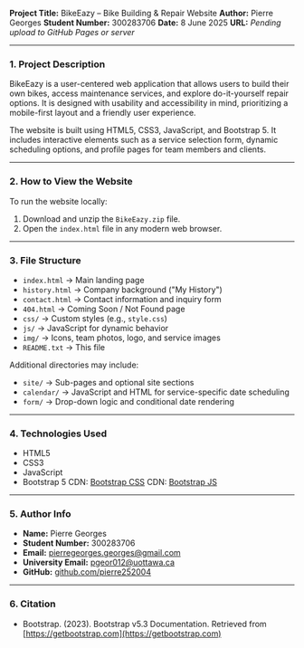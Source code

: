 **Project Title:** BikeEazy – Bike Building & Repair Website
**Author:** Pierre Georges
**Student Number:** 300283706
**Date:** 8 June 2025
**URL:** *Pending upload to GitHub Pages or server*

---

### **1. Project Description**

BikeEazy is a user-centered web application that allows users to build their own bikes, access maintenance services, and explore do-it-yourself repair options. It is designed with usability and accessibility in mind, prioritizing a mobile-first layout and a friendly user experience.

The website is built using HTML5, CSS3, JavaScript, and Bootstrap 5. It includes interactive elements such as a service selection form, dynamic scheduling options, and profile pages for team members and clients.

---

### **2. How to View the Website**

To run the website locally:

1. Download and unzip the `BikeEazy.zip` file.
2. Open the `index.html` file in any modern web browser.

---

### **3. File Structure**

* `index.html`              → Main landing page
* `history.html`            → Company background ("My History")
* `contact.html`            → Contact information and inquiry form
* `404.html`                → Coming Soon / Not Found page
* `css/`                    → Custom styles (e.g., `style.css`)
* `js/`                     → JavaScript for dynamic behavior
* `img/`                    → Icons, team photos, logo, and service images
* `README.txt`              → This file

Additional directories may include:

* `site/`                   → Sub-pages and optional site sections
* `calendar/`               → JavaScript and HTML for service-specific date scheduling
* `form/`                   → Drop-down logic and conditional date rendering

---

### **4. Technologies Used**

* HTML5
* CSS3
* JavaScript
* Bootstrap 5
  CDN: [Bootstrap CSS](https://cdn.jsdelivr.net/npm/bootstrap@5.3.0/dist/css/bootstrap.min.css)
  CDN: [Bootstrap JS](https://cdn.jsdelivr.net/npm/bootstrap@5.3.0/dist/js/bootstrap.bundle.min.js)

---

### **5. Author Info**

* **Name:** Pierre Georges
* **Student Number:** 300283706
* **Email:** [pierregeorges.georges@gmail.com](mailto:pierregeorges.georges@gmail.com)
* **University Email:** [pgeor012@uottawa.ca](mailto:pgeor012@uottawa.ca)
* **GitHub:** [github.com/pierre252004](https://github.com/pierre252004)

---

### **6. Citation**

* Bootstrap. (2023). Bootstrap v5.3 Documentation. Retrieved from [https://getbootstrap.com](https://getbootstrap.com)
